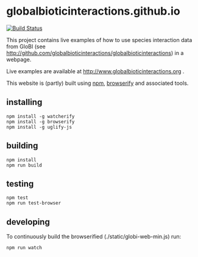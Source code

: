 globalbioticinteractions.github.io
==================
[![Build Status](https://travis-ci.com/globalbioticinteractions/globalbioticinteractions.github.io.svg?branch=main)](https://travis-ci.com/globalbioticinteractions/globalbioticinteractions.github.io)

This project contains live examples of how to use species interaction data from GloBI (see http://github.com/globalbioticinteractions/globalbioticinteractions) in a webpage.

Live examples are available at http://www.globalbioticinteractions.org .



This website is (partly) built using [npm](https://npmjs.org), [browserify](https://www.npmjs.com/package/browserify) and associated tools.

## installing

```
npm install -g watcherify
npm install -g browserify
npm install -g uglify-js
```

## building

```
npm install
npm run build
```

## testing

```
npm test
npm run test-browser
```

## developing
To continuously build the browserified (./static/globi-web-min.js) run:
```
npm run watch
```
